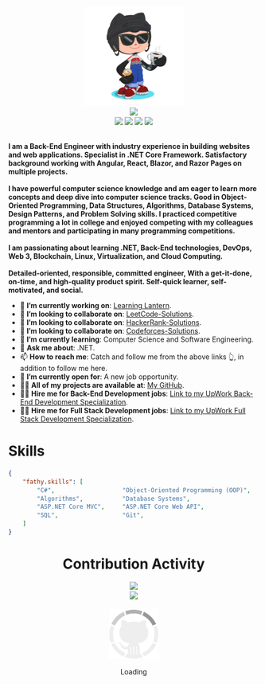 
<div align="center">
    <img src="GitHub.png" height="200" />
</div>
<div align="center">
    <img
        src="https://readme-typing-svg.herokuapp.com?color=%236FDA44&size=32&center=true&vCenter=true&width=600&height=50&lines=Hi+👋,+I'm+Fathy;Software+Engineer;Freelancer;Open-Source+Enthusiast" />
</div>
<div align="center">
    <a href="https://www.linkedin.com/in/ahmedfathydev/"><img
            src="https://img.shields.io/badge/Linkedin-0077b5?style=flat&logo=linkedin" /></a>
    <a href="https://www.upwork.com/freelancers/~0121ca7f3563e57c0b"><img
            src="https://img.shields.io/badge/Upwork-494949?style=flat&logo=upwork" /></a>
    <a href="https://stackoverflow.com/users/11837259/ahmed-fathy"><img
            src="https://img.shields.io/badge/Stack Overflow-f48024?style=flat&logo=stackoverflow&logoColor=white" /></a>
    <a href="https://t.me/ahmedfathydev"><img
            src="https://img.shields.io/badge/Telegram-0088cc?style=flat&logo=telegram" /></a>
</div>
<div align="left">
    <br>
    <p>
        <strong>
            I am a Back-End Engineer with industry experience in building websites and web applications. Specialist
            in .NET Core Framework. Satisfactory background working with Angular, React, Blazor, and Razor Pages on
            multiple projects.<br><br>
            I have powerful computer science knowledge and am eager to learn more concepts and deep dive into
            computer science tracks. Good in Object-Oriented Programming, Data Structures, Algorithms, Database
            Systems, Design Patterns, and Problem Solving skills. I practiced competitive programming a lot in
            college and enjoyed competing with my colleagues and mentors and participating in many programming
            competitions.<br><br>
            I am passionating about learning .NET, Back-End technologies, DevOps, Web 3, Blockchain, Linux,
            Virtualization, and Cloud Computing.<br><br>
            Detailed-oriented, responsible, committed engineer, With a get-it-done, on-time, and high-quality
            product spirit. Self-quick learner, self-motivated, and social.
        </strong>
    </p>
    <ul>
        <li>🔭 <b>I’m currently working on</b>: <a href="https://github.com/learning-lantern">Learning Lantern</a>.
        </li>
        <li>👯 <b>I’m looking to collaborate on</b>: <a
                href="https://github.com/AhmedFathyDev/LeetCode-Solutions">LeetCode-Solutions</a>.</li>
        <li>👯 <b>I’m looking to collaborate on</b>: <a
                href="https://github.com/AhmedFathyDev/HackerRank-Solutions">HackerRank-Solutions</a>.</li>
        <li>👯 <b>I’m looking to collaborate on</b>: <a
                href="https://github.com/AhmedFathyDev/Codeforces-Solutions">Codeforces-Solutions</a>.</li>
        <li>🌱 <b>I’m currently learning</b>: Computer Science and Software Engineering.</li>
        <li>💬 <b>Ask me about</b>: .NET.</li>
        <li>📫 <b>How to reach me</b>: Catch and follow me from the above links 👆, in addition to follow me here.
        </li>
        <li>🤔 <b>I’m currently open for</b>: A new job opportunity.</li>
        <li>👨‍💻 <b>All of my projects are available at</b>: <a
                href="https://github.com/AhmedFathyDev?tab=repositories">My GitHub</a>.</li>
        <li>👨‍💻 <b>Hire me for Back-End Development jobs</b>: <a
                href="https://www.upwork.com/freelancers/~0121ca7f3563e57c0b?s=1110580748673863680">Link to my
                UpWork Back-End Development Specialization</a>.</li>
        <li>👨‍💻 <b>Hire me for Full Stack Development jobs</b>: <a
                href="https://www.upwork.com/freelancers/~0121ca7f3563e57c0b?s=1110580755107926016">Link to my
                UpWork Full Stack Development Specialization</a>.</li>
    </ul>
</div>

# Skills

```json
{
    "fathy.skills": [
        "C#",                   "Object-Oriented Programming (OOP)",    "Data Structures",          "Problem Solving",
        "Algorithms",           "Database Systems",                     ".NET Core",                "Microservices",
        "ASP.NET Core MVC",     "ASP.NET Core Web API",                 "Entity Framework Core",    "JSON Web Token (JWT)",
        "SQL",                  "Git",                                  "Unix / Linux",             "Clean Code"
    ]
}
```

<div align="center">
    <h1>Contribution Activity</h1>
    <img src="https://github-readme-stats.vercel.app/api?username=ahmedfathydev&title_color=6FDA44&text_color=FFFFFF&show_icons=true&icon_color=6FDA44&include_all_commits=true&count_private=true&theme=dark"
        height="200" />
    <br>
    <img src="https://github-readme-streak-stats.herokuapp.com/?user=AhmedFathyDev&theme=dark&date_format=j%20M%5B%20Y%5D&currStreakLabel=6FDA44&fire=6FDA44&ring=6FDA44"
        height="200" />
    <br>
    <br>
</div>
<div align="center">
    <img src="GitHub.gif" height="100" />
    <p>Loading</p>
</div>